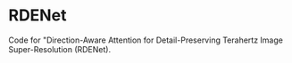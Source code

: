 # RDENet
Code for "Direction-Aware Attention for Detail-Preserving Terahertz Image Super-Resolution (RDENet).
